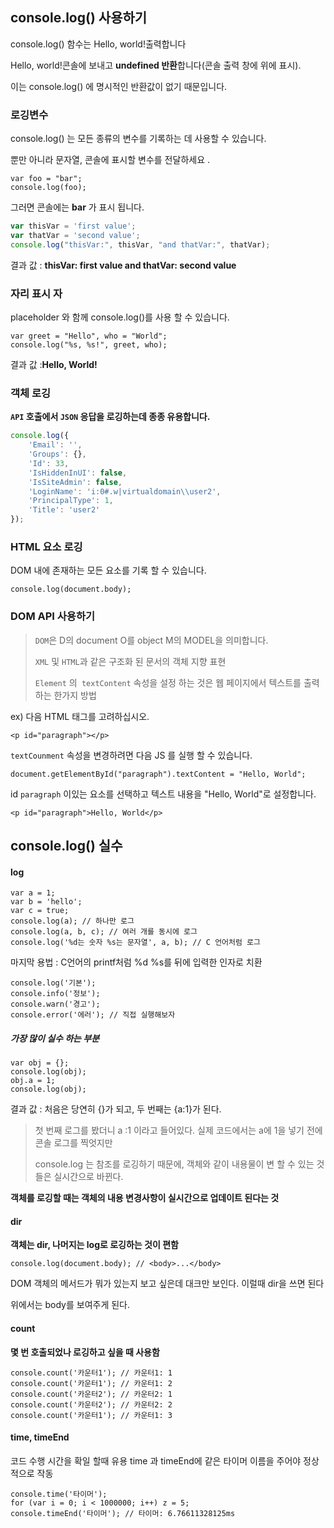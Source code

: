 ## console.log() 사용하기

console.log() 함수는 Hello, world!출력합니다

 Hello, world!콘솔에 보내고 **undefined 반환**합니다(콘솔 출력 창에 위에 표시). 

이는 console.log() 에 명시적인 반환값이 없기 때문입니다.



### 로깅변수

console.log() 는 모든 종류의 변수를 기록하는 데 사용할 수 있습니다. 

뿐만 아니라 문자열, 콘솔에 표시할 변수를 전달하세요 .

```
var foo = "bar";
console.log(foo);
```

그러면 콘솔에는 **bar** 가 표시 됩니다.

```js
var thisVar = 'first value';
var thatVar = 'second value';
console.log("thisVar:", thisVar, "and thatVar:", thatVar); 
```

결과 값 : **thisVar: first value and thatVar: second value**



### 자리 표시 자

placeholder 와 함께 console.log()를 사용 할 수 있습니다.

```
var greet = "Hello", who = "World";
console.log("%s, %s!", greet, who);
```

결과 값 :**Hello, World!**



### 객체 로깅

**`API` 호출에서 `JSON` 응답을 로깅하는데 종종 유용합니다.**

```js
console.log({
    'Email': '', 
    'Groups': {},
    'Id': 33,
    'IsHiddenInUI': false,
    'IsSiteAdmin': false,
    'LoginName': 'i:0#.w|virtualdomain\\user2',
    'PrincipalType': 1,
    'Title': 'user2'
});
```



### HTML 요소 로깅 

DOM 내에 존재하는 모든 요소를 기록 할 수 있습니다.

```
console.log(document.body);
```



### DOM API 사용하기 

> `DOM`은 D의 document O를 object M의 MODEL을 의미합니다.
>
> `XML` 및 `HTML`과 같은 구조화 된 문서의 객체 지향 표현
>
> `Element` 의` textContent` 속성을 설정 하는 것은 웹 페이지에서 텍스트를 출력하는 한가지 방법

ex) 다음 HTML 태그를 고려하십시오.

```
<p id="paragraph"></p>
```

 `textCounment` 속성을 변경하려면 다음 JS 를 실행 할 수 있습니다.

```
document.getElementById("paragraph").textContent = "Hello, World";
```

id `paragraph` 이있는 요소를 선택하고 텍스트 내용을 "Hello, World"로 설정합니다.

```
<p id="paragraph">Hello, World</p>
```



## console.log() 실수

#### log

```
var a = 1;
var b = 'hello';
var c = true;
console.log(a); // 하나만 로그
console.log(a, b, c); // 여러 개를 동시에 로그
console.log('%d는 숫자 %s는 문자열', a, b); // C 언어처럼 로그
```

마지막 용법 : C언어의 printf처럼 %d %s를 뒤에 입력한 인자로 치환

```
console.log('기본');
console.info('정보');
console.warn('경고');
console.error('에러'); // 직접 실행해보자
```



##### **가장 많이 실수 하는 부분**

```
var obj = {};
console.log(obj);
obj.a = 1;
console.log(obj);
```

결과 값  : 처음은 당연히 {}가 되고, 두 번째는 {a:1}가 된다.

> 첫 번째 로그를 봤더니 a :1 이라고 들어있다. 실제 코드에서는 a에 1을 넣기 전에 콘솔 로그를 찍엇지만 
>
> console.log 는 참조를 로깅하기 때문에, 객체와 같이 내용물이 변 할 수 있는 것들은 실시간으로 바뀐다.

**객체를 로깅할 때는 객체의 내용 변경사항이 실시간으로 업데이트 된다는 것**



#### dir

**객체는 dir, 나머지는 log로 로깅하는 것이 편함**

```
console.log(document.body); // <body>...</body>
```

DOM 객체의 메서드가 뭐가 있는지 보고 싶은데 대크만 보인다. 이럴때 dir을 쓰면 된다

위에서는 body를 보여주게 된다.



#### count

**몇 번 호출되었나 로깅하고 싶을 때 사용함**

```
console.count('카운터1'); // 카운터1: 1
console.count('카운터1'); // 카운터1: 2
console.count('카운터2'); // 카운터2: 1
console.count('카운터2'); // 카운터2: 2
console.count('카운터1'); // 카운터1: 3
```



#### time, timeEnd

코드 수행 시간을 확일 할때 유용 time 과 timeEnd에 같은 타이머 이름을 주어야 정상적으로 작동

```
console.time('타이머');
for (var i = 0; i < 1000000; i++) z = 5;
console.timeEnd('타이머'); // 타이머: 6.76611328125ms
```

